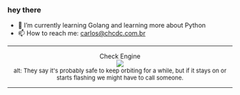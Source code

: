 ### hey there 

- :seedling: I’m currently learning Golang and learning more about Python
- :mailbox: How to reach me: carlos@chcdc.com.br


---


<!-- xkcd -->
<p align="center">Check Engine</br><img src=https://imgs.xkcd.com/comics/check_engine.png></br><font size =2>alt: They say it's probably safe to keep orbiting for a while, but if it stays on or starts flashing we might have to call someone.</br></font></p></table></p> 


<!-- xkcd -->
---
